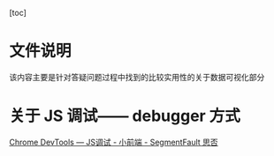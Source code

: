 
[toc]

# 文件说明
该内容主要是针对答疑问题过程中找到的比较实用性的关于数据可视化部分

# 关于 JS 调试—— debugger 方式
[Chrome DevTools — JS调试 - 小前端 - SegmentFault 思否](https://segmentfault.com/a/1190000008396389)
